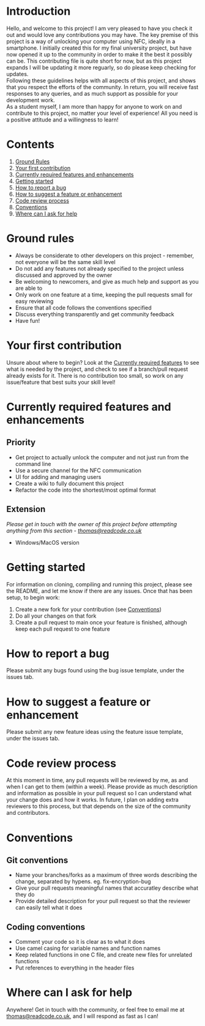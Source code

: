 # Introduction
Hello, and welcome to this project! I am very pleased to have you check it out and would love any contributions you may have. The key premise of this project is a way of unlocking your computer using NFC, ideally in a smartphone. I initially created this for my final university project, but have now opened it up to the community in order to make it the best it possibly can be. This contributing file is quite short for now, but as this project expands I will be updating it more reguarly, so do please keep checking for updates.
<br>
Following these guidelines helps with all aspects of this project, and shows that you respect the efforts of the community. In return, you will receive fast responses to any queries, and as much support as possible for your development work.
<br>
As a student myself, I am more than happy for anyone to work on and contribute to this project, no matter your level of experience! All you need is a positive attitude and a willingness to learn!

# Contents
1. [Ground Rules](#ground-rule)
2. [Your first contribution](#your-first-contribution)
3. [Currently required features and enhancements](#currently-required-features-and-enhancements)
4. [Getting started](#getting-started)
5. [How to report a bug](#how-to-report-a-bug)
6. [How to suggest a feature or enhancement](#how-to-suggest-a-feature-or-enhancement)
7. [Code review process](#code-review-process)
8. [Conventions](#conventions)
9. [Where can I ask for help](#where-can-I-ask-for-help)

# Ground rules
- Always be considerate to other developers on this project - remember, not everyone will be the same skill level
- Do not add any features not already specified to the project unless discussed and approved by the owner
- Be welcoming to newcomers, and give as much help and support as you are able to
- Only work on one feature at a time, keeping the pull requests small for easy reviewing
- Ensure that all code follows the conventions specified
- Discuss everything transparently and get community feedback
- Have fun!

# Your first contribution
Unsure about where to begin? Look at the [Currently required features](#currently-required-features) to see what is needed by the project, and check to see if a branch/pull request already exists for it. There is no contribution too small, so work on any issue/feature that best suits your skill level!

# Currently required features and enhancements
## Priority
- Get project to actually unlock the computer and not just run from the command line
- Use a secure channel for the NFC communication
- UI for adding and managing users
- Create a wiki to fully document this project
- Refactor the code into the shortest/most optimal format

## Extension
*Please get in touch with the owner of this project before attempting anything from this section - thomas@readcode.co.uk*
- Windows/MacOS version

# Getting started
For information on cloning, compiling and running this project, please see the README, and let me know if there are any issues. Once that has been setup, to begin work:
1. Create a new fork for your contribution (see [Conventions](#conventions))
2. Do all your changes on that fork
3. Create a pull request to main once your feature is finished, although keep each pull request to one feature

# How to report a bug
Please submit any bugs found using the bug issue template, under the issues tab.

# How to suggest a feature or enhancement
Please submit any new feature ideas using the feature issue template, under the issues tab.

# Code review process
At this moment in time, any pull requests will be reviewed by me, as and when I can get to them (within a week). Please provide as much description and information as possible in your pull request so I can understand what your change does and how it works. In future, I plan on adding extra reviewers to this process, but that depends on the size of the community and contributors.

# Conventions
## Git conventions
- Name your branches/forks as a maximum of three words describing the change, separated by hypens. eg. fix-encryption-bug
- Give your pull requests meaningful names that accuratley describe what they do
- Provide detailed description for your pull request so that the reviewer can easily tell what it does

## Coding conventions
- Comment your code so it is clear as to what it does
- Use camel casing for variable names and function names
- Keep related functions in one C file, and create new files for unrelated functions
- Put references to everything in the header files

# Where can I ask for help
Anywhere! Get in touch with the community, or feel free to email me at thomas@readcode.co.uk, and I will respond as fast as I can!
